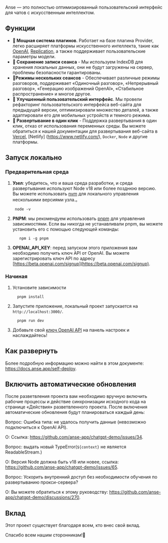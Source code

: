 Anse — это полностью оптимизированный пользовательский интерфейс для чатов с искусственным интеллектом.

## Функции

- **🚀 Мощная система плагинов**. Работает на базе плагина Provider, легко расширяет платформы искусственного интеллекта, такие как [OpenAI](https://openai.com/), [Replication](https://rescribe.com/ ), а также поддерживает пользовательские параметры модели.
- **💬 Сохранение записи сеанса** - Мы используем IndexDB для хранения локальных данных, они не будут загружены на сервер, проблемы безопасности гарантированы.
- **🎉Режимы нескольких сеансов** - Обеспечивает различные режимы разговоров, поддерживает «Одиночный разговор», «Непрерывный разговор», «Генерацию изображений OpenAI», «Стабильное распространение» и многое другое.
- **💎 Улучшенный пользовательский интерфейс**. Мы провели рефакторинг пользовательского интерфейса веб-сайта для предыдущей версии, оптимизировали множество деталей, а также адаптировали его для мобильных устройств и темного режима.
- **🌈 Развертывание в один клик** - Поддержка развертывания в один клик, отказ от использования переменных среды. Вы можете обратиться к нашей документации для развертывания веб-сайта в [Vercel](https://vercel.com/), [Netlify] (https://www.netlify.com/), `Docker`, `Node` и другие платформы.

## Запуск локально

### Предварительная среда
1. **Узел**: убедитесь, что и ваша среда разработки, и среда развертывания используют Node v18 или более позднюю версию. Вы можете использовать [nvm](https://github.com/nvm-sh/nvm) для локального управления несколькими версиями узла.。
   ``` баш
    node -v
   ```
2. **PNPM**: мы рекомендуем использовать [pnpm](https://pnpm.io/) для управления зависимостями. Если вы никогда не устанавливали pnpm, вы можете установить его с помощью следующей команды:
   ``` баш
      npm i -g pnpm
   ```
3. **OPENAI_API_KEY**: перед запуском этого приложения вам необходимо получить ключ API от OpenAI. Вы можете зарегистрировать ключ API по адресу [https://beta.openai.com/signup](https://beta.openai.com/signup).

### Начиная

1. Установите зависимости
   ``` баш
     pnpm install
   ```
2. Запустите приложение, локальный проект запускается на `http://localhost:3000/`.
   ``` баш
     pnpm run dev
   ```
3. Добавьте свой [ключ OpenAI API](https://platform.openai.com/account/api-keys) на панель настроек и наслаждайтесь!

## Как развернуть
Более подробную информацию можно найти в этом документе: https://docs.anse.app/self-deploy.

## Включить автоматические обновления

После разветвления проекта вам необходимо вручную включить рабочие процессы и действие синхронизации исходного кода на странице «Действия» разветвленного проекта. После включения автоматические обновления будут планироваться каждый день:

Вопрос: Ошибка типа: не удалось получить данные (невозможно подключиться к OpenAI API).

О: Ссылка: https://github.com/anse-app/chatgpt-demo/issues/34.

Вопрос: выдать новый TypeError(`${context}` не является ReadableStream.)

О: Версия Node должна быть v18 или новее, ссылка: https://github.com/anse-app/chatgpt-demo/issues/65.

Вопрос: Ускорить внутренний доступ без необходимости обучения по развертыванию прокси-сервера?

О: Вы можете обратиться к этому руководству: https://github.com/anse-app/chatgpt-demo/discussions/270.

## Вклад

Этот проект существует благодаря всем, кто внес свой вклад.

Спасибо всем нашим сторонникам!🙏

